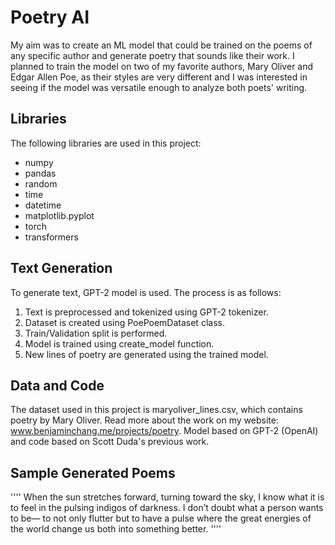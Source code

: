 # Poetry AI

My aim was to create an ML model that could be trained on the poems of any specific author and generate poetry that sounds like their work. I planned to train the model on two of my favorite authors, Mary Oliver and Edgar Allen Poe, as their styles are very different and I was interested in seeing if the model was versatile enough to analyze both poets' writing.

## Libraries
The following libraries are used in this project:
- numpy
- pandas
- random
- time
- datetime
- matplotlib.pyplot
- torch
- transformers

## Text Generation
To generate text, GPT-2 model is used. The process is as follows:

1. Text is preprocessed and tokenized using GPT-2 tokenizer.
2. Dataset is created using PoePoemDataset class.
3. Train/Validation split is performed.
4. Model is trained using create_model function.
5. New lines of poetry are generated using the trained model.

## Data and Code
The dataset used in this project is maryoliver_lines.csv, which contains poetry by Mary Oliver. Read more about the work on my website: www.benjaminchang.me/projects/poetry. Model based on GPT-2 (OpenAI) and code based on Scott Duda's previous work.

## Sample Generated Poems
''''
When the sun stretches forward,
turning toward the sky,
I know what it is to feel
in the pulsing indigos of darkness.
I don’t doubt what a person wants to be—
to not only flutter but to have a pulse
where the great energies of the world
change us both into something better.
''''
